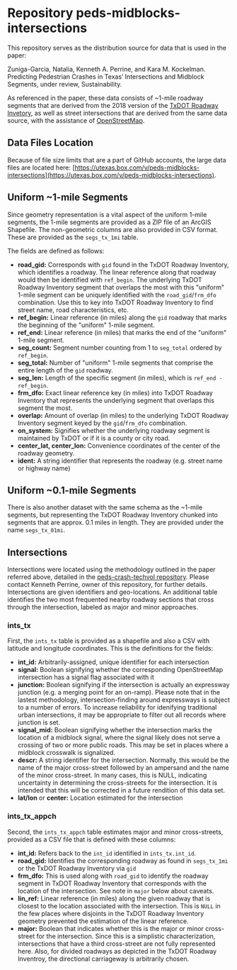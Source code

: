 # Repository peds-midblocks-intersections

This repository serves as the distribution source for data that is used in the paper:

Zuniga-Garcia, Natalia, Kenneth A. Perrine, and Kara M. Kockelman. Predicting Pedestrian Crashes in Texas’ Intersections and Midblock Segments, under review, Sustainability.

As referenced in the paper, these data consists of ~1-mile roadway segments that are derived from the 2018 version of the [TxDOT Roadway Invetory](https://www.txdot.gov/inside-txdot/division/transportation-planning/roadway-inventory.html), as well as street intersections that are derived from the same data source, with the assistance of [OpenStreetMap](https://www.openstreetmap.org/).

## Data Files Location

Because of file size limits that are a part of GitHub accounts, the large data files are located here: [https://utexas.box.com/v/peds-midblocks-intersections](https://utexas.box.com/v/peds-midblocks-intersections).

## Uniform ~1-mile Segments

Since geometry representation is a vital aspect of the uniform 1-mile segments, the 1-mile segments are provided as a ZIP file of an ArcGIS Shapefile. The non-geometric columns are also provided in CSV format. These are provided as the `segs_tx_1mi` table.

The fields are defined as follows:

* **road_gid:** Corresponds with `gid` found in the TxDOT Roadway Inventory, which identifies a roadway. The linear reference along that roadway would then be identified with `ref_begin`. The underlying TxDOT Roadway Inventory segment that overlaps the most with this "uniform" 1-mile segment can be uniquely identified with the `road_gid`/`frm_dfo` combination. Use this to key into TxDOT Roadway Inventory to find street name, road characteristics, etc.
* **ref_begin:** Linear reference (in miles) along the `gid` roadway that marks the beginning of the "uniform" 1-mile segment.
* **ref_end:** Linear reference (in miles) that marks the end of the "uniform" 1-mile segment.
* **seg_count:** Segment number counting from 1 to `seg_total` ordered by `ref_begin`.
* **seg_total:** Number of "uniform" 1-mile segments that comprise the entire length of the `gid` roadway.
* **seg_len:** Length of the specific segment (in miles), which is `ref_end - ref_begin`.
* **frm_dfo:** Exact linear reference key (in miles) into TxDOT Roadway Inventory that represents the underlying segment that overlaps this segment the most.
* **overlap:** Amount of overlap (in miles) to the underlying TxDOT Roadway Inventory segment keyed by the `gid`/`frm_dfo` combination.
* **on_system:** Signifies whether the underlying roadway segment is maintained by TxDOT or if it is a county or city road.
* **center_lat, center_lon:** Convenience coordinates of the center of the roadway geometry.
* **ident:** A string identifier that represents the roadway (e.g. street name or highway name)

## Uniform ~0.1-mile Segments

There is also another dataset with the same schema as the ~1-mile segments, but representing the TxDOT Roadway Inventory chunked into segments that are approx. 0.1 miles in length. They are provided under the name `segs_tx_01mi`.

## Intersections

Intersections were located using the methodology outlined in the paper referred above, detailed in the [peds-crash-techvol repository](https://github.com/ut-ctr-nmc/ped-crash-techvol/blob/master/doc/intersections.md#attempt-3-using-openstreetmap). Please contact Kenneth Perrine, owner of this repository, for further details. Intersections are given identifiers and geo-locations. An additional table identifies the two most frequented nearby roadway sections that cross through the intersection, labeled as major and minor approaches.

### ints_tx

First, the `ints_tx` table is provided as a shapefile and also a CSV with latitude and longitude coordinates. This is the definitions for the fields:

* **int_id:** Arbitrarily-assigned, unique identifier for each intersection
* **signal:** Boolean signifying whether the corresponding OpenStreetMap intersection has a signal flag associated with it
* **junction:** Boolean signifying if the intersection is actually an expressway junction (e.g. a merging point for an on-ramp). Please note that in the lastest methodology, intersection-finding around expressways is subject to a number of errors. To increase reliability for idenifying traditional urban intersections, it may be appropriate to filter out all records where junction is set.
* **signal_mid:** Boolean signifying whether the intersection marks the location of a midblock signal, where the signal likely does not serve a crossing of two or more public roads. This may be set in places where a midblock crosswalk is signalized.
* **descr:** A string identifier for the intersection. Normally, this would be the name of the major cross-street followed by an ampersand and the name of the minor cross-street. In many cases, this is NULL, indicating uncertainty in determining the cross-streets for the intersection. It is intended that this will be corrected in a future rendition of this data set.
* **lat/lon** or **center:** Location estimated for the intersection

### ints_tx_appch

Second, the `ints_tx_appch` table estimates major and minor cross-streets, provided as a CSV file that is defined with these columns:

* **int_id:** Refers back to the `int_id` identified in `ints_tx.int_id`.
* **road_gid:** Identifies the corresponding roadway as found in `segs_tx_1mi` or the TxDOT Roadway Inventory via `gid`
* **frm_dfo:** This is used along with `road_gid` to identify the roadway segment in TxDOT Roadway Inventory that corresponds with the location of the intersection. See note in `major` below about caveats.
* **lin_ref:** Linear reference (in miles) along the given roadway that is closest to the location associated with the intersection. This is `NULL` in the few places where disjoints in the TxDOT Roadway Inventory geometry prevented the estimation of the linear reference.
* **major:** Boolean that indicates whether this is the major or minor cross-street for the intersection. Since this is a simplistic characterization, intersections that have a third cross-street are not fully represented here. Also, for divided roadways as depicted in the TxDOT Roadway Inventroy, the directional carriageway is arbitrarily chosen.
